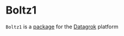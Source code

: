 # Boltz1

`Boltz1` is a [package](https://datagrok.ai/help/develop/develop#packages) for the [Datagrok](https://datagrok.ai) platform
